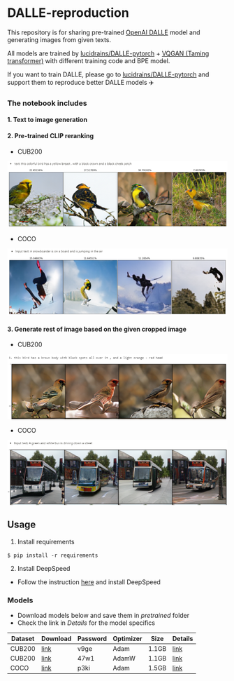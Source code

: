 # DALLE-reproduction
This repository is for sharing pre-trained [OpenAI DALLE](https://openai.com/blog/dall-e/) model and generating images from given texts.

All models are trained by [lucidrains/DALLE-pytorch](https://github.com/lucidrains/DALLE-pytorch) + [VQGAN (Taming transformer)](https://github.com/CompVis/taming-transformers) with different training code and BPE model.

If you want to train DALLE, please go to [lucidrains/DALLE-pytorch](https://github.com/lucidrains/DALLE-pytorch) and support them to reproduce better DALLE models ✈️

### The notebook includes
#### 1. Text to image generation

#### 2. Pre-trained CLIP reranking
- CUB200

<img src="./images/cub_reranking.png" width="700px"></img>

- COCO

<img src="./images/coco_reranking.png" width="700px"></img>

#### 3. Generate rest of image based on the given cropped image
- CUB200

<img src="./images/cub_cropped.png" width="700px"></img>

- COCO

<img src="./images/coco_cropped.png" width="700px"></img>

## Usage
1. Install requirements
```
$ pip install -r requirements
```

2. Install DeepSpeed
- Follow the instruction [here](https://github.com/lucidrains/DALLE-pytorch#deepspeed-sparse-attention) and install DeepSpeed

### Models
- Download models below and save them in *pretrained* folder
- Check the link in *Details* for the model specifics

Dataset | Download | Password | Optimizer | Size | Details
-- | -- | -- | -- | -- | --
CUB200 | [link](https://dubox.com/s/1cBrzsPZ9WeBZ47OMlZV9rw) | v9ge | Adam | 1.1GB | [link](https://github.com/lucidrains/DALLE-pytorch/discussions/131#discussion-3296648)
CUB200 | [link](https://dubox.com/s/1e3RTwdWYsKcs4RtKATfQNg) | 47w1 | AdamW | 1.1GB | [link](https://github.com/lucidrains/DALLE-pytorch/discussions/139#discussioncomment-560790)
COCO | [link](https://dubox.com/s/1dbJSCyoQdPVQLJb2rxEvKg) | p3ki | Adam | 1.5GB | [link](https://github.com/lucidrains/DALLE-pytorch/discussions/181)

